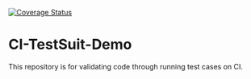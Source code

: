 [![Coverage Status](https://coveralls.io/repos/github/anandprajapati1/CI-TestSuit-Demo/badge.svg?branch=master)](https://coveralls.io/github/anandprajapati1/CI-TestSuit-Demo?branch=master)

# CI-TestSuit-Demo
This repository is for validating code through running test cases on CI.
